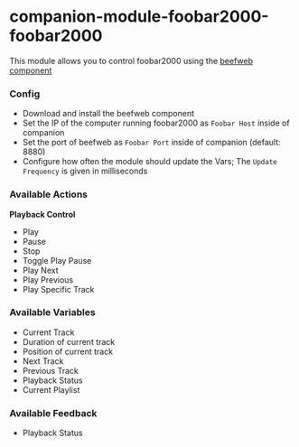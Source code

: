 # companion-module-foobar2000-foobar2000

This module allows you to control foobar2000 using the [beefweb component](https://www.foobar2000.org/components/view/foo_beefweb)

### Config

- Download and install the beefweb component
- Set the IP of the computer running foobar2000 as `Foobar Host` inside of companion
- Set the port of beefweb as `Foobar Port` inside of companion (default: 8880)
- Configure how often the module should update the Vars; The `Update Frequency` is given in milliseconds

### Available Actions

**Playback Control**

- Play
- Pause
- Stop
- Toggle Play Pause
- Play Next
- Play Previous
- Play Specific Track

### Available Variables

- Current Track
- Duration of current track
- Position of current track
- Next Track
- Previous Track
- Playback Status
- Current Playlist

### Available Feedback

- Playback Status
